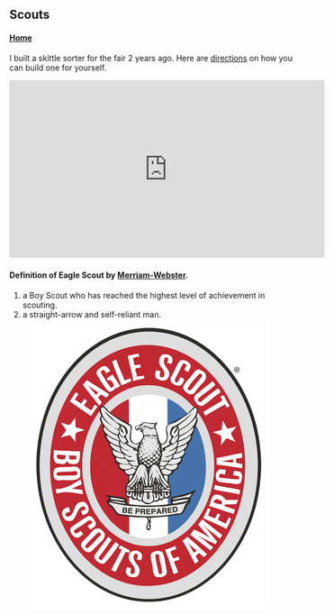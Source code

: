 
## Scouts

#### [Home](https://jscholl23.github.io/)

I built a skittle sorter for the fair 2 years ago. Here are [directions](https://beta.ivc.no/wiki/index.php/Skittles_M%26M%27s_Sorting_Machine) on how you can build one for yourself.

<iframe width="560" height="315" src="https://www.youtube.com/embed/H7HTQai7Wwg?controls=0&amp;start=37" frameborder="0" allow="accelerometer; autoplay; encrypted-media; gyroscope; picture-in-picture" allowfullscreen></iframe>



#### Definition of Eagle Scout by [Merriam-Webster](https://www.merriam-webster.com/dictionary/Eagle%20Scout).

1. a Boy Scout who has reached the highest level of achievement in scouting.
2. a straight-arrow and self-reliant man.
![eaglelogo](assets/eaglelogo.jpg)
